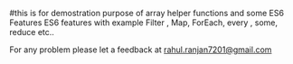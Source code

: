 #this is for demostration purpose of array helper functions and some ES6 Features 
ES6 features with example Filter , Map, ForEach, every , some, reduce  etc..

For any problem please let a feedback at rahul.ranjan7201@gmail.com 